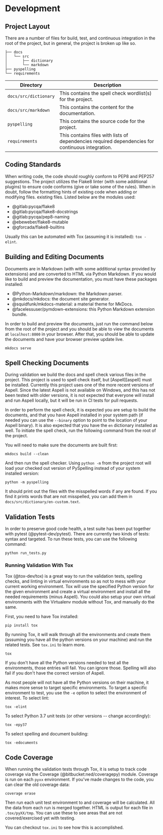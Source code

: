 # Development

## Project Layout

There are a number of files for build, test, and continuous integration in the root of the project, but in general, the
project is broken up like so.

```
├── docs
│   └── src
│       ├── dictionary
│       └── markdown
├── pyspelling
└── requirements

```

Directory             | Description
--------------------- | -----------
`docs/src/dictionary` | This contains the spell check wordlist(s) for the project.
`docs/src/markdown`   | This contains the content for the documentation.
`pyspelling`          | This contains the source code for the project.
`requirements`        | This contains files with lists of dependencies required dependencies for continuous integration.

## Coding Standards

When writing code, the code should roughly conform to PEP8 and PEP257 suggestions.  The project utilizes the Flake8
linter (with some additional plugins) to ensure code conforms (give or take some of the rules).  When in doubt, follow
the formatting hints of existing code when adding or modifying files. existing files.  Listed below are the modules
used:

- @gitlab:pycqa/flake8
- @gitlab:pycqa/flake8-docstrings
- @gitlab:pycqa/pep8-naming
- @ebeweber/flake8-mutable
- @gforcada/flake8-builtins

Usually this can be automated with Tox (assuming it is installed): `tox -elint`.

## Building and Editing Documents

Documents are in Markdown (with with some additional syntax provided by extensions) and are converted to HTML via Python
Markdown. If you would like to build and preview the documentation, you must have these packages installed:

- @Python-Markdown/markdown: the Markdown parser.
- @mkdocs/mkdocs: the document site generator.
- @squidfunk/mkdocs-material: a material theme for MkDocs.
- @facelessuser/pymdown-extensions: this Python Markdown extension bundle.

In order to build and preview the documents, just run the command below from the root of the project and you should be
able to view the documents at `localhost:8000` in your browser. After that, you should be able to update the documents
and have your browser preview update live.

```
mkdocs serve
```

## Spell Checking Documents

During validation we build the docs and spell check various files in the project. This project is used to spell check
itself, but [Aspell][aspell] must be installed.  Currently this project uses one of the more recent versions of Aspell.
Since the latest Aspell is not available on Windows, and this has not been tested with older versions, it is not
expected that everyone will install and run Aspell locally, but it will be run in CI tests for pull requests.

In order to perform the spell check, it is expected you are setup to build the documents, and that you have Aspell
installed in your system path (if needed you can use the `--binary` option to point to the location of your Aspell
binary). It is also expected that you have the `en` dictionary installed as well. To initiate the spell check, run the
following command from the root of the project.

You will need to make sure the documents are built first:

```
mkdocs build --clean
```

And then run the spell checker. Using `python -m` from the project root will load your checked out version of PySpelling
instead of your system installed version:

```
python -m pyspelling
```

It should print out the files with the misspelled words if any are found.  If you find it prints words that are not
misspelled, you can add them in `docs/src/dictionary/en-custom.text`.

## Validation Tests

In order to preserve good code health, a test suite has been put together with pytest (@pytest-dev/pytest). There are
currently two kinds of tests: syntax and targeted.  To run these tests, you can use the following command:

```
python run_tests.py
```

### Running Validation With Tox

Tox (@tox-dev/tox) is a great way to run the validation tests, spelling checks, and linting in virtual environments so
as not to mess with your current working environment. Tox will use the specified Python version for the given
environment and create a virtual environment and install all the needed requirements (minus Aspell).  You could also
setup your own virtual environments with the Virtualenv module without Tox, and manually do the same.

First, you need to have Tox installed:

```
pip install tox
```

By running Tox, it will walk through all the environments and create them (assuming you have all the python versions on
your machine) and run the related tests.  See `tox.ini` to learn more.

```
tox
```

If you don't have all the Python versions needed to test all the environments, those entries will fail.  You can ignore
those.  Spelling will also fail if you don't have the correct version of Aspell.

As most people will not have all the Python versions on their machine, it makes more sense to target specific
environments. To target a specific environment to test, you use the `-e` option to select the environment of interest.
To select lint:

```
tox -elint
```

To select Python 3.7 unit tests (or other versions -- change accordingly):

```
tox -epy37
```

To select spelling and document building:

```
tox -edocuments
```

## Code Coverage

When running the validation tests through Tox, it is setup to track code coverage via the Coverage
(@bitbucket:ned/coveragepy) module.  Coverage is run on each `pyxx` environment.  If you've made changes to the code,
you can clear the old coverage data:

```
coverage erase
```

Then run each unit test environment to and coverage will be calculated. All the data from each run is merged together.
HTML is output for each file in `.tox/pyXX/tmp`.  You can use these to see areas that are not covered/exercised yet with
testing.

You can checkout `tox.ini` to see how this is accomplished.
